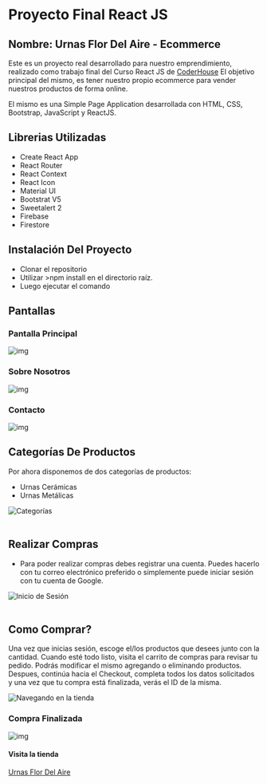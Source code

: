 # Proyecto Final React JS 

## Nombre: Urnas Flor Del Aire - Ecommerce

Este es un proyecto real desarrollado para nuestro emprendimiento, realizado como trabajo final del Curso React JS de [CoderHouse](https://www.coderhouse.com/)
El objetivo principal del mismo, es tener nuestro propio ecommerce para vender nuestros productos de forma online.

El mismo es una Simple Page Application desarrollada con HTML, CSS, Bootstrap, JavaScript y ReactJS.

## Librerias Utilizadas

* Create React App
* React Router
* React Context
* React Icon
* Material UI
* Bootstrat V5
* Sweetalert 2
* Firebase
* Firestore

## Instalación Del Proyecto

* Clonar el repositorio
* Utilizar >npm install en el directorio raíz.
* Luego ejecutar el comando <npm start>

## Pantallas

### Pantalla Principal

![img](https://i.postimg.cc/cCXb7rrx/pantalla-principal-FM.jpg)

### Sobre Nosotros

![img](https://i.postimg.cc/TPbfbWvr/nosotros.jpg)



### Contacto

![img](https://i.postimg.cc/d3tb5hpN/contact.jpg)

## Categorías De Productos
Por ahora disponemos de dos categorías de productos:
* Urnas Cerámicas
* Urnas Metálicas

![Categorías](./public/assets/CPT2205100122-720x363.gif)<br/><br/>
## Realizar Compras

* Para poder realizar compras debes registrar una cuenta. Puedes hacerlo con tu correo electrónico preferido o simplemente puede iniciar sesión con tu cuenta de Google.

![Inicio de Sesión](./public/assets/CPT2205102200-1818x249.gif)
<br/><br/>
## Como Comprar?

Una vez que inicias sesión, escoge el/los productos que desees junto con la cantidad. Cuando esté todo listo, visita el carrito de compras para revisar tu pedido. Podrás modificar el mismo agregando o eliminando productos.<br/>
Despues, continúa hacia el Checkout, completa todos los datos solicitados y una vez que tu compra está finalizada, verás el ID de la misma.<br/>

![Navegando en la tienda](./public/assets/CPT2205110236-720x367.gif)
<br/>

### Compra Finalizada
![img](https://i.postimg.cc/8c8QtdbG/finalizar-compra.jpg)

#### Visita la tienda
[Urnas Flor Del Aire](https://flordelaire-castrokenny.vercel.app/)
